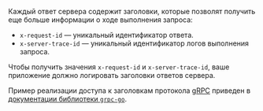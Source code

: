 Каждый ответ сервера содержит заголовки, которые позволят получить еще больше информации о ходе выполнения запроса:

* `x-request-id` — уникальный идентификатор ответа.
* `x-server-trace-id` — уникальный идентификатор логов выполнения запроса.

Чтобы получить значения `x-request-id` и `x-server-trace-id`, ваше приложение должно логировать заголовки ответов сервера.

Пример реализации доступа к заголовкам протокола [gRPC](../../glossary/grpc.md) приведен в [документации библиотеки `grpc-go`](https://github.com/grpc/grpc-go/blob/master/Documentation/grpc-metadata.md).
